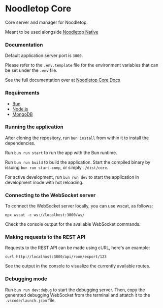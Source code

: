 # Noodletop Core

Core server and manager for Noodletop.

Meant to be used alongside [Noodletop Native](https://github.com/joaowinkelmann/noodletop-native)

### Documentation

Default application server port is ```3000```.

Please refer to the ```.env.template``` file for the environment variables that can be set under the ```.env``` file.

See the full documentation over at [Noodletop Core Docs](https://winkels7.notion.site/Noodletop-Core-Docs-a6f02baf48e54c9a906d45eae8378c83?pvs=74)

### Requirements

- [Bun](https://bun.sh/)
- [Node.js](https://nodejs.org/en/download/)
- [MongoDB](https://www.mongodb.com/docs/manual/installation/)

### Running the application

After cloning the repository, run ```bun install``` from within it to install the dependencies.

Run ```bun run start``` to run the app with the Bun runtime.

Run ```bun run build``` to build the application. Start the compiled binary by issuing ```bun run start-comp```, or simply ```./dist/core```.

For active development, run ```bun run dev``` to start the application in development mode with hot reloading.

<!-- ### Testing - @todo Add testing instructions here -->

### Connecting to the WebSocket server

To connect the WebSocket server locally, you can use wscat, as follows:

```npx wscat -c ws://localhost:3000/ws/```

Check the console output for the available WebSocket commands.

### Making requests to the REST API

Requests to the REST API can be made using cURL, here's an example:

```curl http://localhost:3000/api/room/export/123```

See the output in the console to visualize the currently available routes.

### Debugging mode

Run ```bun run dev:debug``` to start the debugging server. Then, copy the generated debugging WebSocket from the terminal and attatch it to the ```.vscode/launch.json``` file.
